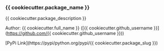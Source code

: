 ### {{ cookiecutter.package_name }}
{{ cookiecutter.package_description }}

Author: {{ cookiecutter.full_name }} ([{{ cookiecutter.github_username }}](https://github.com/{{ cookiecutter.github_username }}))

[PyPi Link](https://pypi/python.org/pypi/{{ cookiecutter.package_slug }})
